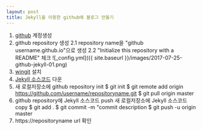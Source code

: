 ```yaml
---
layout: post
title: Jekyll을 이용한 github에 블로그 만들기
---
```


1. [github](https://github.com/) 계정생성
2. github repository 생성
2.1 repository name을 "github username.github.io"으로 생성
2.2 "Initialize this repository with a README" 체크
![_config.yml]({{ site.baseurl }}/images/2017-07-25-github-jekyll-01.png)
3. [wingit](https://git-scm.com/download/win) 설치
4. [Jekyll 소스코드](https://github.com/barryclark/jekyll-now) 다운
5. 새 로컬저장소에 github repository init
$ git init
$ git remote add origin https://github.com/username/repositoryname.git
$ git pull origin master
6. github repository에 Jekyll 소스코드 push
새 로컬저장소에 Jekyll 소스코드 copy
$ git add .
$ git commit -m "commit description
$ git push -u origin master
7. https://repositoryname url 확인